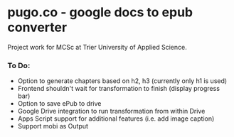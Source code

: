 pugo.co - google docs to epub converter
=============================

Project work for MCSc at Trier University of Applied Science.

### To Do:
- Option to generate chapters based on h2, h3 (currently only h1 is used)
- Frontend shouldn't wait for transformation to finish (display progress bar)
- Option to save ePub to drive
- Google Drive integration to run transformation from within Drive
- Apps Script support for additional features (i.e. add image caption)
- Support mobi as Output
